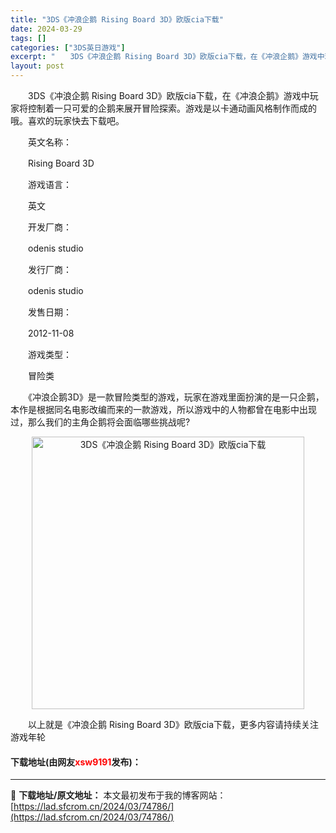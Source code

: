 ```yaml
---
title: "3DS《冲浪企鹅 Rising Board 3D》欧版cia下载"
date: 2024-03-29
tags: []
categories: ["3DS英日游戏"]
excerpt: "　　3DS《冲浪企鹅 Rising Board 3D》欧版cia下载，在《冲浪企鹅》游戏中玩家将控制着一只可爱的企鹅来展开冒险探索。游戏是以卡通动画风格制作而成的哦。喜欢的玩家快去下载吧。 　　英文名称： 　　Rising Board 3D 　　游戏语言： 　　英文 　　开发厂商： 　　odenis&hellip;"
layout: post
---
```


 <p>　　3DS《冲浪企鹅 Rising Board 3D》欧版cia下载，在《冲浪企鹅》游戏中玩家将控制着一只可爱的企鹅来展开冒险探索。游戏是以卡通动画风格制作而成的哦。喜欢的玩家快去下载吧。</p> <p>　　英文名称：</p> <p>　　Rising Board 3D</p> <p>　　游戏语言：</p> <p>　　英文</p> <p>　　开发厂商：</p> <p>　　odenis studio</p> <p>　　发行厂商：</p> <p>　　odenis studio</p> <p>　　发售日期：</p> <p>　　2012-11-08</p> <p>　　游戏类型：</p> <p>　　冒险类</p> <p>　　《冲浪企鹅3D》是一款冒险类型的游戏，玩家在游戏里面扮演的是一只企鹅，本作是根据同名电影改编而来的一款游戏，所以游戏中的人物都曾在电影中出现过，那么我们的主角企鹅将会面临哪些挑战呢?</p> <p align="center"><img align="" border="0" src="https://lad.sfcrom.cn/wp-content/uploads/2024/03/20240329_660633be859ce.jpg" width="436" alt="3DS《冲浪企鹅 Rising Board 3D》欧版cia下载" /></p> <p>　　以上就是《冲浪企鹅 Rising Board 3D》欧版cia下载，更多内容请持续关注游戏年轮</p> <p><h4>下载地址(由网友<font color="red">xsw9191</font>发布)：</h4></p> 

---
📖 **下载地址/原文地址：** 本文最初发布于我的博客网站：[https://lad.sfcrom.cn/2024/03/74786/](https://lad.sfcrom.cn/2024/03/74786/)
